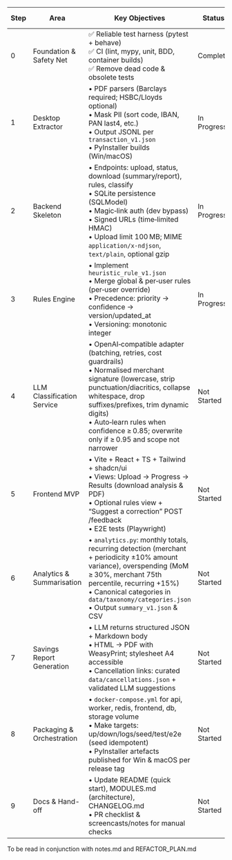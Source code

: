 | Step | Area                       | Key Objectives | Status      | Owner | Notes / Next Actions | Target Date |
| ---- | -------------------------- | --------------------------------------------------------------------------------------------------------------------------------------- | ----------- | ----- | -------------------------------------------------------------------- | ----------- |
| 0    | Foundation & Safety Net    | ✅ Reliable test harness (pytest + behave)  <br>✅ CI (lint, mypy, unit, BDD, container builds) <br>✅ Remove dead code & obsolete tests | Complete    | —     | Dead modules removed |             |
| 1    | Desktop Extractor          | • PDF parsers (Barclays required; HSBC/Lloyds optional) <br>• Mask PII (sort code, IBAN, PAN last4, etc.) <br>• Output JSONL per `transaction_v1.json` <br>• PyInstaller builds (Win/macOS) | In Progress | —     | Barclays parser & CLI extraction implemented; extend parser registry |             |
| 2    | Backend Skeleton           | • Endpoints: upload, status, download (summary/report), rules, classify <br>• SQLite persistence (SQLModel) <br>• Magic‑link auth (dev bypass) <br>• Signed URLs (time‑limited HMAC) <br>• Upload limit 100 MB; MIME `application/x-ndjson`, `text/plain`, optional gzip | In Progress | —     | Endpoints /upload, /status, /download, /rules, /classify; magic-link token auth (dev bypass); upload validation: MIME types, 100 MB limit, optional gzip |             |
| 3    | Rules Engine               | • Implement `heuristic_rule_v1.json` <br>• Merge global & per‑user rules (per‑user override) <br>• Precedence: priority → confidence → version/updated_at <br>• Versioning: monotonic integer | In Progress |       | Merge global & per-user rule sets; add tests for precedence and versioning |             |
| 4    | LLM Classification Service | • OpenAI‑compatible adapter (batching, retries, cost guardrails) <br>• Normalised merchant signature (lowercase, strip punctuation/diacritics, collapse whitespace, drop suffixes/prefixes, trim dynamic digits) <br>• Auto‑learn rules when confidence ≥ 0.85; overwrite only if ≥ 0.95 and scope not narrower | Not Started |       | Log costs per job & daily roll‑up; enforce MAX_DAILY_COST_GBP (classification & report budgets) |             |
| 5    | Frontend MVP               | • Vite + React + TS + Tailwind + shadcn/ui <br>• Views: Upload → Progress → Results (download analysis & PDF) <br>• Optional rules view + “Suggest a correction” POST /feedback <br>• E2E tests (Playwright) | Not Started |       | |             |
| 6    | Analytics & Summarisation  | • `analytics.py`: monthly totals, recurring detection (merchant + periodicity ±10% amount variance), overspending (MoM ≥ 30%, merchant 75th percentile, recurring +15%) <br>• Canonical categories in `data/taxonomy/categories.json` <br>• Output `summary_v1.json` & CSV | Not Started |       | |             |
| 7    | Savings Report Generation  | • LLM returns structured JSON + Markdown body <br>• HTML → PDF with WeasyPrint; stylesheet A4 accessible <br>• Cancellation links: curated `data/cancellations.json` + validated LLM suggestions | Not Started |       | |             |
| 8    | Packaging & Orchestration  | • `docker-compose.yml` for api, worker, redis, frontend, db, storage volume <br>• Make targets: up/down/logs/seed/test/e2e (seed idempotent) <br>• PyInstaller artefacts published for Win & macOS per release tag | Not Started |       | |             |
| 9    | Docs & Hand-off            | • Update README (quick start), MODULES.md (architecture), CHANGELOG.md <br>• PR checklist & screencasts/notes for manual checks | Not Started |       | |             |

To be read in conjunction with notes.md and REFACTOR_PLAN.md
